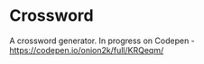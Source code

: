 # Crossword

A crossword generator. In progress on Codepen - https://codepen.io/onion2k/full/KRQeqm/
